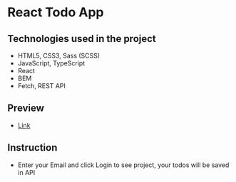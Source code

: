 # React Todo App
## Technologies used in the project
- HTML5, CSS3, Sass (SCSS)
- JavaScript, TypeScript
- React
- BEM
- Fetch, REST API
## Preview
- [Link](https://sanyokmalyshev.github.io/Project-todo-app/)
## Instruction
- Enter your Email and click Login to see project, your todos will be saved in API


